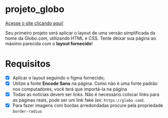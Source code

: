 # projeto_globo

[Acesse o site clicando aqui!](https://laurasouzacastro.github.io/projeto_globo/)

Seu primeiro projeto será aplicar o layout de uma versão simplificada da home da Globo.com, utilizando HTML e CSS. Tente deixar sua página ao máximo parecida com o **layout fornecido**!
# Requisitos

- [X]  Aplicar o layout seguindo o figma fornecido;
- [X]  Utilize a fonte **Encode Sans** na página. Como não é uma fonte padrão nos computadores, você terá que importá-la na página
- [X]  Todas as notícias devem ser links. Não é necessário colocar links para as páginas reais, pode ser um link fake (ex: `https://globo.com`).
- [X]  Para fazer imagens com bordas arredondadas procure pela propriedade `border-radius`
